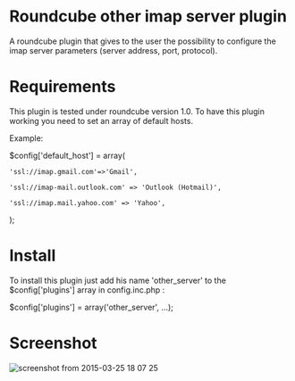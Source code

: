# Roundcube other imap server plugin
A roundcube plugin that gives to the user the possibility to configure the imap server parameters (server address, port, protocol).

# Requirements
This plugin is tested under roundcube version 1.0. To have this plugin working you need to set an array of default hosts.

Example:

$config['default_host'] = array(

	'ssl://imap.gmail.com'=>'Gmail',
	
	'ssl://imap-mail.outlook.com' => 'Outlook (Hotmail)',
	
	'ssl://imap.mail.yahoo.com' => 'Yahoo',
);

# Install
To install this plugin just add his name 'other_server' to the $config['plugins'] array in config.inc.php :

$config['plugins'] = array('other_server', ...);



# Screenshot

![screenshot from 2015-03-25 18 07 25](https://cloud.githubusercontent.com/assets/5892853/6830417/0575f5ea-d2f0-11e4-9579-0473c8567224.png)
